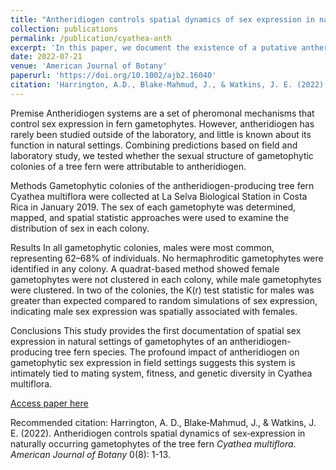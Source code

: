 ```yaml
---
title: "Antheridiogen controls spatial dynamics of sex expression in naturally occurring gametophytes of the tree fern Cyathea multiflora"
collection: publications
permalink: /publication/cyathea-anth
excerpt: 'In this paper, we document the existence of a putative antheridiogen system in natural gametophytic colonies of the tree fern _Cyathea multiflora_, the first such report in a tree fern'
date: 2022-07-21
venue: 'American Journal of Botany'
paperurl: 'https://doi.org/10.1002/ajb2.16040'
citation: 'Harrington, A.D., Blake‐Mahmud, J., & Watkins, J. E. (2022). &quot;Antheridiogen controls spatial dynamics of sex‐expression in naturally occurring gametophytes of the tree fern _Cyathea multiflora_ 3.&quot; <i>American Journal of Botany</i>. 0(8): 1-13.'
---
```

Premise
Antheridiogen systems are a set of pheromonal mechanisms that control sex expression in fern gametophytes. However, antheridiogen has rarely been studied outside of the laboratory, and little is known about its function in natural settings. Combining predictions based on field and laboratory study, we tested whether the sexual structure of gametophytic colonies of a tree fern were attributable to antheridiogen.

Methods
Gametophytic colonies of the antheridiogen-producing tree fern Cyathea multiflora were collected at La Selva Biological Station in Costa Rica in January 2019. The sex of each gametophyte was determined, mapped, and spatial statistic approaches were used to examine the distribution of sex in each colony.

Results
In all gametophytic colonies, males were most common, representing 62–68% of individuals. No hermaphroditic gametophytes were identified in any colony. A quadrat-based method showed female gametophytes were not clustered in each colony, while male gametophytes were clustered. In two of the colonies, the K(r) test statistic for males was greater than expected compared to random simulations of sex expression, indicating male sex expression was spatially associated with females.

Conclusions
This study provides the first documentation of spatial sex expression in natural settings of gametophytes of an antheridiogen-producing tree fern species. The profound impact of antheridiogen on gametophytic sex expression in field settings suggests this system is intimately tied to mating system, fitness, and genetic diversity in Cyathea multiflora.

[Access paper here](https://doi.org/10.1002/ajb2.16040)

Recommended citation: Harrington, A. D., Blake‐Mahmud, J., & Watkins, J. E. (2022). Antheridiogen controls spatial dynamics of sex‐expression in naturally occurring gametophytes of the tree fern _Cyathea multiflora_. _American Journal of Botany_ 0(8): 1-13.
